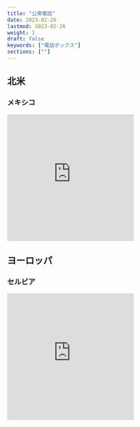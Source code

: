 ```yaml
---
title: "公衆電話"
date: 2023-02-26
lastmod: 2023-02-26
weight: 1
draft: false
keywords: ["電話ボックス"]
sections: [""]
---
```


## 北米
### メキシコ
<div class="googlemap-if">
<iframe src="https://www.google.com/maps/embed?pb=!4v1677460041217!6m8!1m7!1sAM6Ss0JRvO6OWXAfdUdEJg!2m2!1d19.04731589343231!2d-98.19694546192352!3f331.3406969278092!4f-15.529395258785343!5f3.092082257537467" width="295" height="295" style="border:0;" allowfullscreen="" loading="lazy" referrerpolicy="no-referrer-when-downgrade"></iframe>
</div>

## ヨーロッパ
### セルビア
<div class="googlemap-if">
<iframe src="https://www.google.com/maps/embed?pb=!4v1677754947402!6m8!1m7!1sVjVOZsUGUri66UNhjcZfDQ!2m2!1d44.80637920863773!2d20.46456994229938!3f116.94264580507557!4f-3.9260587135479312!5f3.325193203789971" width="295" height="295" style="border:0;" allowfullscreen="" loading="lazy" referrerpolicy="no-referrer-when-downgrade"></iframe>
</div>